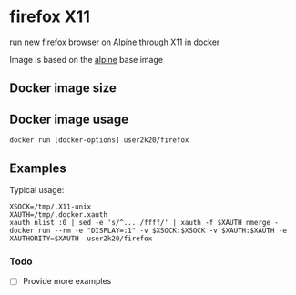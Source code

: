 # firefox X11

run new firefox browser on Alpine through X11 in docker

Image is based on the [alpine](https://hub.docker.com/_/alpine/) base image

## Docker image size


## Docker image usage

```
docker run [docker-options] user2k20/firefox
```

## Examples

Typical usage:

```
XSOCK=/tmp/.X11-unix
XAUTH=/tmp/.docker.xauth
xauth nlist :0 | sed -e 's/^..../ffff/' | xauth -f $XAUTH nmerge -
docker run --rm -e "DISPLAY=:1" -v $XSOCK:$XSOCK -v $XAUTH:$XAUTH -e XAUTHORITY=$XAUTH  user2k20/firefox
```

### Todo
- [ ] Provide more examples

